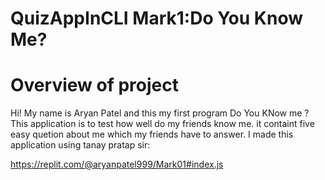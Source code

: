 # QuizAppInCLI Mark1:Do You Know Me?

# Overview of project

 Hi! My name is Aryan Patel and this my first program Do You KNow me ? This application is to test how well do my friends know me. it containt five easy quetion about me which my friends have to answer. I made this application using tanay pratap sir:

https://replit.com/@aryanpatel999/Mark01#index.js

